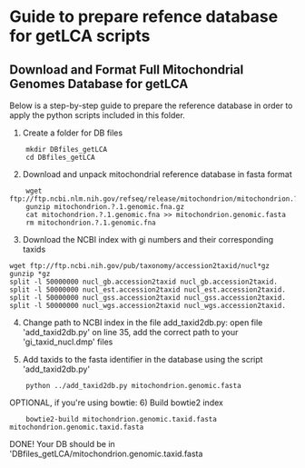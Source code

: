 # Guide to prepare refence database for getLCA scripts
## Download and Format Full Mitochondrial Genomes Database for getLCA

Below is a step-by-step guide to prepare the reference database in order to apply the python scripts included in this folder.

1) Create a folder for DB files
```
    mkdir DBfiles_getLCA
    cd DBfiles_getLCA
```
2) Download and unpack mitochondrial reference database in fasta format
```
    wget ftp://ftp.ncbi.nlm.nih.gov/refseq/release/mitochondrion/mitochondrion.?.1.genomic.fna.gz
    gunzip mitochondrion.?.1.genomic.fna.gz
    cat mitochondrion.?.1.genomic.fna >> mitochondrion.genomic.fasta
    rm mitochondrion.?.1.genomic.fna
```    
3) Download the NCBI index with gi numbers and their corresponding taxids
```
wget ftp://ftp.ncbi.nih.gov/pub/taxonomy/accession2taxid/nucl*gz
gunzip *gz
split -l 50000000 nucl_gb.accession2taxid nucl_gb.accession2taxid.
split -l 50000000 nucl_est.accession2taxid nucl_est.accession2taxid.
split -l 50000000 nucl_gss.accession2taxid nucl_gss.accession2taxid.
split -l 50000000 nucl_wgs.accession2taxid nucl_wgs.accession2taxid.
 ```   
4) Change path to NCBI index in the file add_taxid2db.py:
open file 'add_taxid2db.py' on line 35, add the correct path to your 'gi_taxid_nucl.dmp' files

5) Add taxids to the fasta identifier in the database using the script 'add_taxid2db.py'
```
    python ../add_taxid2db.py mitochondrion.genomic.fasta
```
OPTIONAL, if you're using bowtie: 
6) Build bowtie2 index
```
    bowtie2-build mitochondrion.genomic.taxid.fasta mitochondrion.genomic.taxid.fasta
```
DONE!
Your DB should be in 'DBfiles_getLCA/mitochondrion.genomic.taxid.fasta
